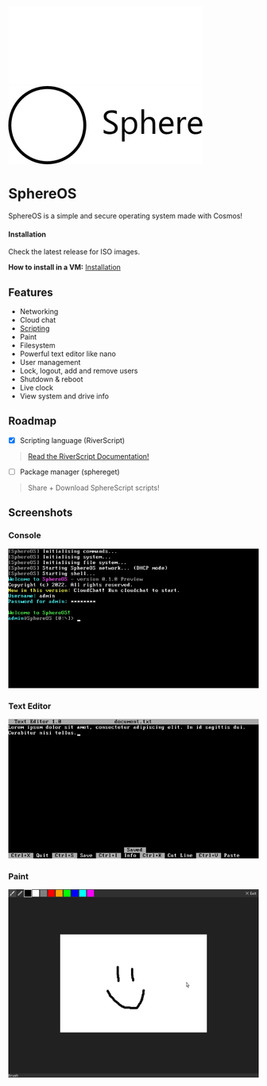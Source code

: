 ![SphereOS logo](/Art/logo_light.png#gh-dark-mode-only)
![SphereOS logo](/Art/logo_dark.png#gh-light-mode-only)

# SphereOS
SphereOS is a simple and secure operating system made with Cosmos!
#### Installation
Check the latest release for ISO images.

**How to install in a VM:** [Installation](https://github.com/Jspa2/SphereOS/wiki/Installation)
## Features
- Networking
- Cloud chat
- [Scripting](https://github.com/Jspa2/SphereOS/wiki/RiverScript)
- Paint
- Filesystem
- Powerful text editor like nano
- User management
- Lock, logout, add and remove users
- Shutdown & reboot
- Live clock
- View system and drive info
## Roadmap
- [x] Scripting language (RiverScript)
> [Read the RiverScript Documentation!](https://github.com/Jspa2/SphereOS/wiki/RiverScript)
- [ ] Package manager (sphereget)
> Share + Download SphereScript scripts!
## Screenshots
### Console
![Screenshot 1](/Art/screenshot_1.png)
### Text Editor
![Screenshot 2](/Art/screenshot_2.png)
### Paint
![Screenshot 2](/Art/screenshot_3.png)

